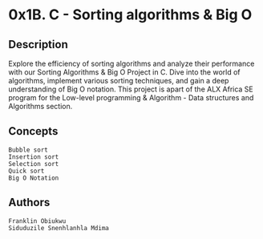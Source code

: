 # 0x1B. C - Sorting algorithms & Big O

## Description
Explore the efficiency of sorting algorithms and analyze their performance with our Sorting Algorithms & Big O Project in C. Dive into the world of algorithms, implement various sorting techniques, and gain a deep understanding of Big O notation. This project is apart of the ALX Africa SE program for the Low-level programming & Algorithm - Data structures and Algorithms section.

## Concepts

    Bubble sort
    Insertion sort
    Selection sort
    Quick sort
    Big O Notation

## Authors

    Franklin Obiukwu 
    Siduduzile Snenhlanhla Mdima
